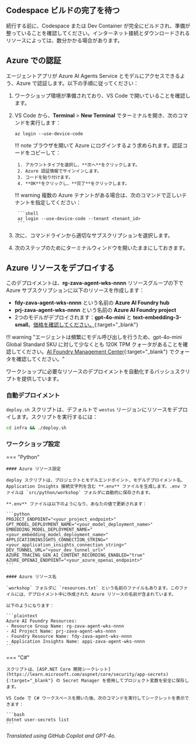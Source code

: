 ## Codespace ビルドの完了を待つ

続行する前に、Codespace または Dev Container が完全にビルドされ、準備が整っていることを確認してください。インターネット接続とダウンロードされるリソースによっては、数分かかる場合があります。

## Azure での認証

エージェントアプリが Azure AI Agents Service とモデルにアクセスできるよう、Azure で認証します。以下の手順に従ってください：

1. ワークショップ環境が準備されており、VS Code で開いていることを確認します。
2. VS Code から、**Terminal** > **New Terminal** でターミナルを開き、次のコマンドを実行します：

    ```shell
    az login --use-device-code
    ```

    !!! note
        ブラウザを開いて Azure にログインするよう求められます。認証コードをコピーして：

        1. アカウントタイプを選択し、**次へ**をクリックします。
        2. Azure 認証情報でサインインします。
        3. コードを貼り付けます。
        4. **OK**をクリックし、**完了**をクリックします。

    !!! warning
        複数の Azure テナントがある場合は、次のコマンドで正しいテナントを指定してください：

        ```shell
        az login --use-device-code --tenant <tenant_id>
        ```

3. 次に、コマンドラインから適切なサブスクリプションを選択します。
4. 次のステップのためにターミナルウィンドウを開いたままにしておきます。

## Azure リソースをデプロイする

このデプロイメントは、**rg-zava-agent-wks-nnnn** リソースグループの下で Azure サブスクリプションに以下のリソースを作成します：

- **fdy-zava-agent-wks-nnnn** という名前の **Azure AI Foundry hub**
- **prj-zava-agent-wks-nnnn** という名前の **Azure AI Foundry project**
- 2つのモデルがデプロイされます：**gpt-4o-mini** と **text-embedding-3-small**。[価格を確認してください。](https://azure.microsoft.com/pricing/details/cognitive-services/openai-service/){:target="_blank"}

!!! warning "エージェントは頻繁にモデル呼び出しを行うため、gpt-4o-mini Global Standard SKU に対して少なくとも 120K TPM クォータがあることを確認してください。[AI Foundry Management Center](https://ai.azure.com/managementCenter/quota){:target="_blank"} でクォータを確認してください。"

ワークショップに必要なリソースのデプロイメントを自動化するバッシュスクリプトを提供しています。

### 自動デプロイメント

`deploy.sh` スクリプトは、デフォルトで `westus` リージョンにリソースをデプロイします。スクリプトを実行するには：

```bash
cd infra && ./deploy.sh
```

<!-- !!! note "Windows では、`deploy.sh` の代わりに `deploy.ps1` を実行してください" -->

### ワークショップ設定

=== "Python"

    #### Azure リソース設定

    deploy スクリプトは、プロジェクトとモデルエンドポイント、モデルデプロイメント名、Application Insights 接続文字列を含む **.env** ファイルを生成します。.env ファイルは `src/python/workshop` フォルダに自動的に保存されます。
    
    **.env** ファイルは以下のようになり、あなたの値で更新されます：

    ```python
    PROJECT_ENDPOINT="<your_project_endpoint>"
    GPT_MODEL_DEPLOYMENT_NAME="<your_model_deployment_name>"
    EMBEDDING_MODEL_DEPLOYMENT_NAME="<your_embedding_model_deployment_name>"
    APPLICATIONINSIGHTS_CONNECTION_STRING="<your_application_insights_connection_string>"
    DEV_TUNNEL_URL="<your_dev_tunnel_url>"
    AZURE_TRACING_GEN_AI_CONTENT_RECORDING_ENABLED="true"
    AZURE_OPENAI_ENDPOINT="<your_azure_openai_endpoint>"
    ```

    #### Azure リソース名

    `workshop` フォルダに `resources.txt` という名前のファイルもあります。このファイルには、デプロイメント中に作成された Azure リソースの名前が含まれています。

    以下のようになります：

    ```plaintext
    Azure AI Foundry Resources:
    - Resource Group Name: rg-zava-agent-wks-nnnn
    - AI Project Name: prj-zava-agent-wks-nnnn
    - Foundry Resource Name: fdy-zava-agent-wks-nnnn
    - Application Insights Name: appi-zava-agent-wks-nnnn
    ```

=== "C#"

    スクリプトは、[ASP.NET Core 開発シークレット](https://learn.microsoft.com/aspnet/core/security/app-secrets){:target="_blank"} の Secret Manager を使用してプロジェクト変数を安全に保存します。

    VS Code で C# ワークスペースを開いた後、次のコマンドを実行してシークレットを表示できます：

    ```bash
    dotnet user-secrets list
    ```

*Translated using GitHub Copilot and GPT-4o.*
